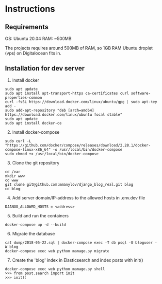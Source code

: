 # Instructions

## Requirements

OS: Ubuntu 20.04
RAM: ~500MB

The projects requires around 500MB of RAM, so 1GB RAM Ubuntu droplet (vps) on Digitalocean fits in.

## Installation for dev server

1. Install docker

```shell
sudo apt update
sudo apt install apt-transport-https ca-certificates curl software-properties-common
curl -fsSL https://download.docker.com/linux/ubuntu/gpg | sudo apt-key add -
sudo add-apt-repository "deb [arch=amd64] https://download.docker.com/linux/ubuntu focal stable"
sudo apt update
sudo apt install docker-ce
```

2. Install docker-compose

```shell
sudo curl -L "https://github.com/docker/compose/releases/download/2.28.1/docker-compose-linux-x86_64" -o /usr/local/bin/docker-compose
sudo chmod +x /usr/local/bin/docker-compose
```

3. Clone the git repository
```shell
cd /var
mkdir www
cd www
git clone git@github.com:mmanylov/django_blog_real.git blog
cd blog
```

4. Add server domain/IP-address to the allowed hosts in .env.dev file

```DJANGO_ALLOWED_HOSTS = <address>```

5. Build and run the containers
```shell
docker-compose up -d --build
```

6. Migrate the database
```shell
cat dump/2018-05-22.sql | docker-compose exec -T db psql -U bloguser -W blog
docker-compose exec web python manage.py migrate
```

7. Create the 'blog' index in Elasticsearch and index posts with init()
```shell
docker-compose exec web python manage.py shell
>>> from post.search import init
>>> init()
```
